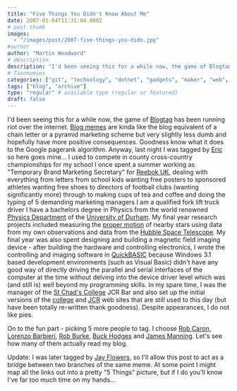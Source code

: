 ```yaml
---
title: "Five Things You Didn't Know About Me"
date: 2007-01-04T11:31:04.000Z
# post thumb
images:
  - "/images/post/2007-five-things-you-didn.jpg"
#author
author: "Martin Woodward"
# description
description: "I'd been seeing this for a while now, the game of Blogtag has been running riot over the internet."
# Taxonomies
categories: ["git", "technology", "dotnet", "gadgets", "maker", "web", "programming"]
tags: ["blog", "archive"]
type: "regular" # available type (regular or featured)
draft: false
---
```

I'd been seeing this for a while now, the game of [Blogtag](http://en.wikipedia.org/wiki/Memetag) has been running riot over the internet.  [Blog memes](http://en.wikipedia.org/wiki/Memetag) are kinda like the blog equivalent of a chain letter or a pyramid marketing scheme but very slightly less dumb and hopefully have more positive consequences.  Goodness know what it does to the Google pagerank algorithm.  Anyway, last night I was tagged by [Eric](http://www.ericsink.com/entries/Five_Things.html) so here goes mine...  I used to compete in county cross-country championships for my school  I once spent a summer working as "Temporary Brand Marketing Secretary" for [Reebok UK](http://www.rbk.com/uk/), dealing with everything from letters from school kids wanting free posters to sponsored athletes wanting free shoes to directors of football clubs (wanting significantly more) through to making cups of tea and coffee and doing the typing of 5 demanding marketing managers  I am a qualified fork lift truck driver  I have a bachelors degree in Physics from the world renowned [Physics Department](http://www.dur.ac.uk/physics/) of the [University of Durham](http://www.dur.ac.uk/).  My final year research projects included measuring the [proper motion](http://en.wikipedia.org/wiki/Proper_motion) of nearby stars using data from my own observations and data from the [Hubble Space Telescope](http://en.wikipedia.org/wiki/Hubble_space_telescope).  My final year was also spent designing and building a magnetic field imaging device - after building the hardware and controlling electronics, I wrote the controlling and imaging software in [QuickBASIC](http://en.wikipedia.org/wiki/Quick_Basic) because Windows 3.1 based development environments (such as Visual Basic) didn't have any good way of directly driving the parallel and serial interfaces of the computer at the time without delving into the device driver level which was (and still is) well beyond my programming skills.  In my spare time, I was the manager of the [St Chad's College](http://www.dur.ac.uk/StChads/) JCR Bar and also set up the initial versions of the [college](http://www.dur.ac.uk/StChads/) and [JCR](http://www.dur.ac.uk/StChadsJCR/) web sites that are still used to this day (but have been totally re-written thank goodness).  Despite appearances, I do not like pies. 

On to the fun part - picking 5 more people to tag.  I choose [Rob Caron](http://blogs.msdn.com/robcaron/), [Lorenzo Barbieri](http://blogs.ugidotnet.org/lbarbieri/), [Rob Burke](http://blogs.msdn.com/robburke/), [Buck Hodges](http://blogs.msdn.com/buckh/) and [James Manning](http://blogs.msdn.com/jmanning/).  Let's see how many of them actually read my blog. 

Update:  I was later tagged by [Jay Flowers](http://jayflowers.com/WordPress/wp-trackback.php?p=113), so I'll allow this post to act as a bridge between two branches of the same meme.  At some point I might map all the links out into a pretty "5 Things" picture, but if I do you'll know I've far too much time on my hands...